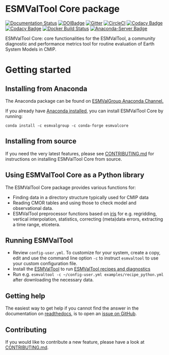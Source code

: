 # ESMValTool Core package

[![Documentation Status](https://readthedocs.org/projects/esmvaltool/badge/?version=version2_development)](https://esmvaltool.readthedocs.io/en/version2_development/?badge=version2_development)
[![DOIBadge](https://img.shields.io/badge/DOI-10.17874%2Fac8548f0315-blue.svg)](https://doi.org/10.17874/ac8548f0315)
[![Gitter](https://badges.gitter.im/Join%20Chat.svg)](https://gitter.im/ESMValGroup?utm_source=badge&utm_medium=badge&utm_campaign=pr-badge&utm_content=badge)
[![CircleCI](https://circleci.com/gh/ESMValGroup/ESMValCore.svg?style=svg)](https://circleci.com/gh/ESMValGroup/ESMValCore)
[![Codacy Badge](https://api.codacy.com/project/badge/Coverage/5d496dea9ef64ec68e448a6df5a65783)](https://www.codacy.com/app/ESMValGroup/ESMValCore?utm_source=github.com&utm_medium=referral&utm_content=ESMValGroup/ESMValCore&utm_campaign=Badge_Coverage)
[![Codacy Badge](https://api.codacy.com/project/badge/Grade/5d496dea9ef64ec68e448a6df5a65783)](https://www.codacy.com/app/ESMValGroup/ESMValCore?utm_source=github.com&utm_medium=referral&utm_content=ESMValGroup/ESMValCore&utm_campaign=Badge_Grade)
[![Docker Build Status](https://img.shields.io/docker/build/esmvalgroup/esmvaltool.svg)](https://hub.docker.com/r/esmvalgroup/esmvaltool/)
[![Anaconda-Server Badge](https://anaconda.org/esmvalgroup/esmvalcore/badges/installer/conda.svg)](https://conda.anaconda.org/esmvalgroup)

ESMValTool Core: core functionalities for the ESMValTool, a community
diagnostic and performance metrics tool for routine evaluation of Earth System
Models in CMIP.

# Getting started

## Installing from Anaconda

The Anaconda package can be found on [ESMValGroup Anaconda Channel.](https://anaconda.org/ESMValGroup)

If you already have
[Anaconda installed](https://conda.io/projects/conda/en/latest/user-guide/install/index.html),
you can install ESMValTool Core by running:

    conda install -c esmvalgroup -c conda-forge esmvalcore

## Installing from source

If you need the very latest features, please see
[CONTRIBUTING.md](https://github.com/ESMValGroup/ESMValCore/blob/development/CONTRIBUTING.md)
for instructions on installing ESMValTool Core from source.

## Using ESMValTool Core as a Python library

The ESMValTool Core package provides various functions for:

-   Finding data in a directory structure typically used for CMIP data
-   Reading CMOR tables and using those to check model and observational data.
-   ESMValTool preprocessor functions based on
    [iris](https://scitools.org.uk/iris/docs/latest/) for e.g. regridding,
    vertical interpolation, statistics, correcting (meta)data errors, extracting
    a time range, etcetera.

## Running ESMValTool

-   Review `config-user.yml`. To customize for your system, create a copy, edit
    and use the command line option `-c` to instruct `esmvaltool` to use your
    custom configuration file.
-   Install the [ESMValTool](https://github.com/ESMValGroup/ESMValTool)
    to run [ESMValTool recipes and diagnostics](https://esmvaltool.readthedocs.io/en/latest/recipes/index.html)
-   Run e.g. `esmvaltool -c ~/config-user.yml examples/recipe_python.yml` after
    downloading the necessary data.

## Getting help

The easiest way to get help if you cannot find the answer in the documentation
on [readthedocs](https://esmvaltool.readthedocs.io), is to open an
[issue on GitHub](https://github.com/ESMValGroup/ESMValCore/issues).

## Contributing

If you would like to contribute a new feature, please have a
look at [CONTRIBUTING.md](https://github.com/ESMValGroup/ESMValCore/blob/development/CONTRIBUTING.md).
